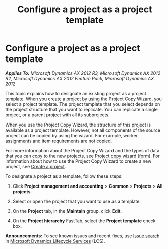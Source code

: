 ﻿---
title: Configure a project as a project template
TOCTitle: Configure a project as a project template
ms:assetid: 44331a68-ade9-40e3-9c59-05ecf2638033
ms:mtpsurl: https://technet.microsoft.com/en-us/library/Hh500663(v=AX.60)
ms:contentKeyID: 37822142
ms.date: 09/12/2014
mtps_version: v=AX.60
f1_keywords:
- project template
- reuse project structure
---

# Configure a project as a project template 


_**Applies To:** Microsoft Dynamics AX 2012 R3, Microsoft Dynamics AX 2012 R2, Microsoft Dynamics AX 2012 Feature Pack, Microsoft Dynamics AX 2012_

This topic explains how to designate an existing project as a project template. When you create a project by using the Project Copy Wizard, you select a project template. The project template that you select depends on the project structure that you want to replicate. You can replicate a single project, or a parent project with all its subprojects.

When you use the Project Copy Wizard, the structure of this project is available as a project template. However, not all components of the source project can be copied by using the wizard. For example, worker assignments and item requirements are not copied.

For more information about the Project Copy Wizard and the types of data that you can copy to the new projects, see [Project copy wizard (form)](https://technet.microsoft.com/en-us/library/aa556743\(v=ax.60\)). For information about how to use the Project Copy Wizard to create a new project, see [Create a project](create-a-project.md).

To designate a project as a template, follow these steps:

1.  Click **Project management and accounting** \> **Common** \> **Projects** \> **All projects**.

2.  Select or open the project that you want to use as a template.

3.  On the **Project** tab, in the **Maintain** group, click **Edit**.

4.  On the **Project hierarchy** FastTab, select the **Project template** check box.

  
**Announcements:** To see known issues and recent fixes, use [Issue search](http://go.microsoft.com/fwlink/?linkid=389258) in [Microsoft Dynamics Lifecycle Services](http://go.microsoft.com/fwlink/?linkid=306505) (LCS).

